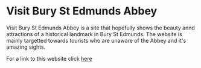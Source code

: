 # Visit Bury St Edmunds Abbey

Visit Bury St Edmunds Abbey is a site that hopefully shows the beauty annd attractions of a historical landmark in Bury St Edmunds. The website is mainly targetted towards tourists who are unaware of the Abbey and it's amazing sights.

For a link to this website click [here](https://theush2022.github.io/Bury-St-Edmunds-Abbey/index.html)
